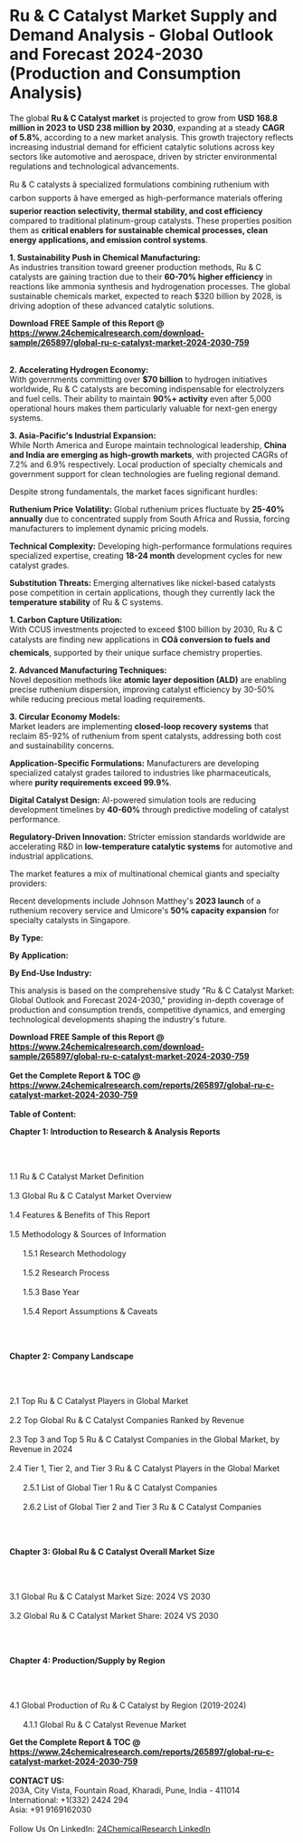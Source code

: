 <h1>Ru &amp; C Catalyst Market Supply and Demand Analysis - Global Outlook and Forecast 2024-2030 (Production and Consumption Analysis)</h1><p>The global <strong>Ru &amp; C Catalyst market</strong> is projected to grow from <strong>USD 168.8 million in 2023 to USD 238 million by 2030</strong>, expanding at a steady <strong>CAGR of 5.8%</strong>, according to a new market analysis. This growth trajectory reflects increasing industrial demand for efficient catalytic solutions across key sectors like automotive and aerospace, driven by stricter environmental regulations and technological advancements.</p><p>Ru &amp; C catalysts â specialized formulations combining ruthenium with carbon supports â have emerged as high-performance materials offering <strong>superior reaction selectivity, thermal stability, and cost efficiency</strong> compared to traditional platinum-group catalysts. These properties position them as <strong>critical enablers for sustainable chemical processes, clean energy applications, and emission control systems</strong>.</p><p><strong>1. Sustainability Push in Chemical Manufacturing:</strong><br>
As industries transition toward greener production methods, Ru &amp; C catalysts are gaining traction due to their <strong>60-70% higher efficiency</strong> in reactions like ammonia synthesis and hydrogenation processes. The global sustainable chemicals market, expected to reach $320 billion by 2028, is driving adoption of these advanced catalytic solutions.</p><div><b>Download FREE Sample of this Report @ 
            <a href="https://www.24chemicalresearch.com/download-sample/265897/global-ru-c-catalyst-market-2024-2030-759">
            https://www.24chemicalresearch.com/download-sample/265897/global-ru-c-catalyst-market-2024-2030-759</a></b></div><br><p><strong>2. Accelerating Hydrogen Economy:</strong><br>
With governments committing over <strong>$70 billion</strong> to hydrogen initiatives worldwide, Ru &amp; C catalysts are becoming indispensable for electrolyzers and fuel cells. Their ability to maintain <strong>90%+ activity</strong> even after 5,000 operational hours makes them particularly valuable for next-gen energy systems.</p><p><strong>3. Asia-Pacific's Industrial Expansion:</strong><br>
While North America and Europe maintain technological leadership, <strong>China and India are emerging as high-growth markets</strong>, with projected CAGRs of 7.2% and 6.9% respectively. Local production of specialty chemicals and government support for clean technologies are fueling regional demand.</p><p>Despite strong fundamentals, the market faces significant hurdles:</p><p><strong>Ruthenium Price Volatility:</strong> Global ruthenium prices fluctuate by <strong>25-40% annually</strong> due to concentrated supply from South Africa and Russia, forcing manufacturers to implement dynamic pricing models.</p><p><strong>Technical Complexity:</strong> Developing high-performance formulations requires specialized expertise, creating <strong>18-24 month</strong> development cycles for new catalyst grades.</p><p><strong>Substitution Threats:</strong> Emerging alternatives like nickel-based catalysts pose competition in certain applications, though they currently lack the <strong>temperature stability</strong> of Ru &amp; C systems.</p><p><strong>1. Carbon Capture Utilization:</strong><br>
With CCUS investments projected to exceed $100 billion by 2030, Ru &amp; C catalysts are finding new applications in <strong>COâ conversion to fuels and chemicals</strong>, supported by their unique surface chemistry properties.</p><p><strong>2. Advanced Manufacturing Techniques:</strong><br>
Novel deposition methods like <strong>atomic layer deposition (ALD)</strong> are enabling precise ruthenium dispersion, improving catalyst efficiency by 30-50% while reducing precious metal loading requirements.</p><p><strong>3. Circular Economy Models:</strong><br>
Market leaders are implementing <strong>closed-loop recovery systems</strong> that reclaim 85-92% of ruthenium from spent catalysts, addressing both cost and sustainability concerns.</p><p><strong>Application-Specific Formulations:</strong> Manufacturers are developing specialized catalyst grades tailored to industries like pharmaceuticals, where <strong>purity requirements exceed 99.9%</strong>.</p><p><strong>Digital Catalyst Design:</strong> AI-powered simulation tools are reducing development timelines by <strong>40-60%</strong> through predictive modeling of catalyst performance.</p><p><strong>Regulatory-Driven Innovation:</strong> Stricter emission standards worldwide are accelerating R&amp;D in <strong>low-temperature catalytic systems</strong> for automotive and industrial applications.</p><p>The market features a mix of multinational chemical giants and specialty providers:</p><p>Recent developments include Johnson Matthey's <strong>2023 launch</strong> of a ruthenium recovery service and Umicore's <strong>50% capacity expansion</strong> for specialty catalysts in Singapore.</p><p><strong>By Type:</strong></p><p><strong>By Application:</strong></p><p><strong>By End-Use Industry:</strong></p><p>This analysis is based on the comprehensive study "Ru &amp; C Catalyst Market: Global Outlook and Forecast 2024-2030," providing in-depth coverage of production and consumption trends, competitive dynamics, and emerging technological developments shaping the industry's future.</p><div><b>Download FREE Sample of this Report @ 
            <a href="https://www.24chemicalresearch.com/download-sample/265897/global-ru-c-catalyst-market-2024-2030-759">
            https://www.24chemicalresearch.com/download-sample/265897/global-ru-c-catalyst-market-2024-2030-759</a></b></div><br><div><b>Get the Complete Report & TOC @ 
            <a href="https://www.24chemicalresearch.com/reports/265897/global-ru-c-catalyst-market-2024-2030-759">
            https://www.24chemicalresearch.com/reports/265897/global-ru-c-catalyst-market-2024-2030-759</a></b></div><br>
            <b>Table of Content:</b><p><p><strong>Chapter 1: Introduction to Research &amp; Analysis Reports</strong></p><br />
<br />
<p>1.1 Ru & C Catalyst  Market Definition<br /><br />
1.3 Global Ru & C Catalyst  Market Overview<br /><br />
1.4 Features &amp; Benefits of This Report<br /><br />
1.5 Methodology &amp; Sources of Information<br /><br />
&nbsp;&nbsp;&nbsp;&nbsp;&nbsp; 1.5.1 Research Methodology<br /><br />
&nbsp;&nbsp;&nbsp;&nbsp;&nbsp; 1.5.2 Research Process<br /><br />
&nbsp;&nbsp;&nbsp;&nbsp;&nbsp; 1.5.3 Base Year<br /><br />
&nbsp;&nbsp;&nbsp;&nbsp;&nbsp; 1.5.4 Report Assumptions &amp; Caveats</p><br />
<br />
<p><strong>Chapter 2: Company Landscape</strong></p><br />
<br />
<p>2.1 Top Ru & C Catalyst  Players in Global Market<br /><br />
2.2 Top Global Ru & C Catalyst  Companies Ranked by Revenue<br /><br />
2.3 Top 3 and Top 5 Ru & C Catalyst  Companies in the Global Market, by Revenue in 2024<br /><br />
2.4 Tier 1, Tier 2, and Tier 3 Ru & C Catalyst  Players in the Global Market<br /><br />
&nbsp;&nbsp;&nbsp;&nbsp;&nbsp; 2.5.1 List of Global Tier 1 Ru & C Catalyst  Companies<br /><br />
&nbsp;&nbsp;&nbsp;&nbsp;&nbsp; 2.6.2 List of Global Tier 2 and Tier 3 Ru & C Catalyst  Companies</p><br />
<br />
<p><strong>Chapter 3: Global Ru & C Catalyst  Overall Market Size</strong></p><br />
<br />
<p>3.1 Global Ru & C Catalyst  Market Size: 2024 VS 2030<br /><br />
3.2 Global Ru & C Catalyst  Market Share: 2024 VS 2030</p><br />
<br />
<p><strong>Chapter 4: Production/Supply by Region</strong></p><br />
<br />
<p>4.1 Global Production of Ru & C Catalyst  by Region (2019-2024)<br /><br />
&nbsp;&nbsp;&nbsp;&nbsp;&nbsp; 4.1.1 Global Ru & C Catalyst  Revenue Market </p><div><b>Get the Complete Report & TOC @ 
            <a href="https://www.24chemicalresearch.com/reports/265897/global-ru-c-catalyst-market-2024-2030-759">
            https://www.24chemicalresearch.com/reports/265897/global-ru-c-catalyst-market-2024-2030-759</a></b></div><br><b>CONTACT US:</b><br>
            203A, City Vista, Fountain Road, Kharadi, Pune, India - 411014<br>
            International: +1(332) 2424 294<br>
            Asia: +91 9169162030 <br><br>
            Follow Us On LinkedIn: <a href="https://www.linkedin.com/company/24chemicalresearch/">24ChemicalResearch LinkedIn</a>